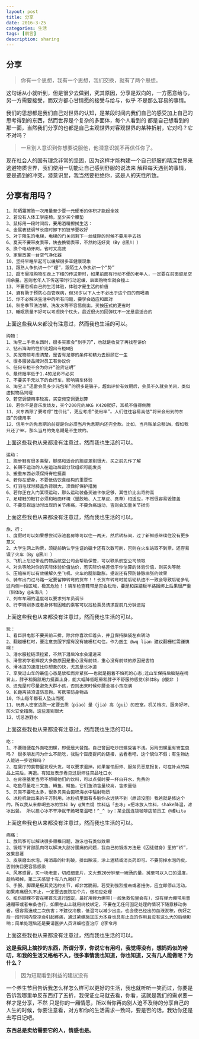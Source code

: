 ```yaml
---
layout: post
title: 分享
date: 2016-3-25
categories: 生活
tags: [前言]
description: sharing
---
```


## 分享

> 你有一个思想，我有一个思想，我们交换，就有了两个思想。

这句话从小就听到，但是很少去做到，究其原因，分享是双向的，一方愿意给与，另一方需要接受，而双方都心甘情愿的接受与给与，似乎
不是那么容易的事情。

我们的思想都是我们自己对世界的认知，是某段时间内我们自己的感受加上自己的思考得到的东西，然而世界是个复杂的多面体，每个人看到的
都是自己想看到的那一面，当然我们分享的也都是自己主观世界对客观世界的某种折射，它对吗？它不对吗？

> 一旦别人意识到你想要说服他，他潜意识就不再信任你了。

现在社会人的固有理念非常的坚固，因为这样才能构建一个自己舒服的精深世界来逃避物质世界，我们使用一切能让自己感到舒服的说法来
解释每天遇到的事情，要是遇到的冲突，潜意识里，我当然要拒绝你，这是人的天性所致。

## 分享有用吗？

    1、防晒霜擦脸一次用量至少要一元硬币的体积才能起全效
    2、若没有人体工学座椅，至少买个腰垫
    3、鼠标用一段时间后，要用酒精擦拭生活：
    4、金属表链调节长度时卸下的链节要收好
    5、对于陌生的电梯，电梯的门关闭剩下一丝缝隙的时候不要用手去挡
    6、夏天不要带皮表带，快去换钢表带，不然的话好臭（By @黑川 ）
    8、换个电动牙刷，省时又高效
    9、家里放置一台空气净化器
    10、坚持早睡早起可以缓解很多亚健康现象
    11、跟熟人争执讲一个“理”，跟陌生人争执讲一个“势”
    12、超市里推购物车走上下楼的传送带时，如果前面有行动不便的老年人，一定要在前面留足空间余量。否则老年人下传送带时行动迟缓，后面购物车就会撞上
    13、不要忽视自己的生活体验，体验才是生活的价值
    14、酒有助于预防心血管疾病，但30岁以下人士不必出于这个目的而喝酒
    15、你不必解决生活中的所有问题，要学会适应和面对
    16、秋冬季节洗洁精、洗发水等不容易倒出，买按压式的更省时
    17、睡眠质量不好可以考虑换个枕头，最近很火的回弹枕不一定是最适合的

上面这些我从来都没有注意过，然而我也生活的可以。

    购物：
    1、淘宝二手卖东西时，很多买家会“到手刀”，也就是收货了再找茬讲价
    2、钻石海淘的性价比超出专柜N倍
    3、买宠物前考虑清楚，是否有足够的条件和精力去照顾它一生
    4、很多服装品牌对员工有协议价
    5、任何专柜不会为你开“验货证明”
    6、最终赔率低于1.4的足彩不必买
    7、不要买千元以下的自行车，影响骑车体验
    8、淘宝上“迅雷会员多少元包年”的很多是骗子，超出评价有效期后，会员不久就会关闭，类似虚拟物品同理
    9、若空调使用率较高，买变频空调更划算
    10、若你不是音乐发烧友，买个200元的AKG K420就好，耳机不值得倒腾
    11、买东西除了要考虑“性价比”，更应考虑“使用率”。人们往往容易高估“将来会用到的东西“的使用率
    12、信用卡的免息期的前提是你必须当月免息期内还完全款。比如，当月账单总额1W，假如我只还了9K，那么当月的免息期是不生效的。

上面这些我也从来都没有注意过，然而我也生活的可以。

    运动：
    1、跑步鞋有很多类型，脚感和适合的跑姿差别很大，买之前先作了解
    2、长期不运动的人在运动后部分软组织可能发炎
    3、搬重东西必须保持脊柱挺直
    4、若你在塑身，不要低估饮食结构的重要性
    5、打羽毛球时膝盖负荷很大，须做好保护措施
    6、若你正在入门某项运动，那么运动装备买迪卡侬足够，其性价比出奇的高
    7、足球鞋的鞋钉必须和地面环境（塑胶地、人工草皮、真草）相适应，不然很容易毁膝盖
    8、不要忽视运动时出现的关节疼痛，不要负痛运动，否则会加重关节损伤
    
上面这些我也从来都没有注意过，然而我也生活的可以。

    旅、行：
    1、度假时可以如果想尝试泳池套房等可以住一两天，然后转标间，过了新鲜感继续住没有更多意义
    2、大学生网上购票，须提前确认学生证的磁卡还有次数可刷，否则在火车站取不到票，还容易误了火车（By @黑川 ）
    3、飞机上忘记带走的物品航空公司会帮助保管，可以联系航空公司领取
    4、对头等舱对你的实际体验价值估价，若实际价格差低于你估算的体验价值，则买头等舱
    5、压缩袜可以有效缓解久坐飞机、火车的腿部酸胀。据说还有预防静脉曲张的效果
    6、骑车出门过马路一定要留神转弯的货车！！长货车转弯时前后轮轨迹不一致会导致后轮多轧过内侧一段区域，极其危险！！骑车检查鞋带是否会松动，要是和踩踏板半路捆绑上后果很严重（斜体by @朱海凡 ） 
    7、列车车厢的温度可以要求列车员调节
    8、行李特别多或者身体有困难的乘客可以找检票员请求提前几分钟进站

上面这些我也从来都没有注意过，然而我也生活的可以。

    玩：
    1、看巨屏电影不要买前三排，除非你喜欢仰着头，并且保持脑袋左右转动
    2、翻越栅栏时，要注意衣服下摆有没有被栅栏勾住。作为医生 @wq lian 建议翻栅栏需谨慎啊！
    3、潜水服拉链须拉紧，不然下潜后冷水会灌进来
    5、滑雪初学者摔跤大多数原因是重心没有前倾，重心没有前倾的原因是害怕
    6、滑冰道的速度比你想象的快，尤其是长冰道
    7、享受过山车的最佳心态是放松而非紧张——也就是抱着不怕死的心态;过山车保持后脑贴在椅背上，脖子和胸部用力挺直上身，能大幅降低眩晕和脖子不舒服的感觉(斜体By @晏非 ) 
    8、进鬼屋时尽量避免大群小孩，否则出来时候你腰会被小孩抱满
    9、长距离骑须谨防恶狗，可携带防身物品
    10、华山每年都有人坠山而死
    11、玩真人密室逃脱一定要去质（piao）量（jia）高（gui）的密室。机关档次、服务好坏、防火安全措施，这些差别很大
    12、切忌游野水

上面这些我也从来都没有注意过，然而我也生活的可以。

    吃：
    1、不要随便在外面吃田螺，即便是大餐馆。自己曾因吃炒田螺受害不浅。另附田螺里有寄生虫吗？ 很多朋友问为什么不能吃，我贴个百度提问的链接，去看看吧，这个貌似不假；有生物达人能进一步诠释吗？
    2、在餐厅的食物里发现头发，可以要求退掉。如果害怕厨师、服务员恶意报复，可在补点的菜品上完后，再退。有知友表示看见过厨师往菜品吐口水
    3、在肯德基麦当劳不想喝他们的饮料，可以点餐时要一杯白开水，免费的
    4、吃鱼尽量吃三文鱼、鳟鱼、鲱鱼，它们鱼油含量较高，含汞量低
    5、贝类不要吃太多，很多贝类会囤积海水中辐射物质
    6、冰粒机做出来的千万别用，冰粒机里面有多脏你永远猜不到（原谅没图）我爸就是修这个的，所以我从来都喝去冰的饮料 by @黄杰焜 饮料店「去冰」=把冰放入饮料，shake降温，滤冰出餐。 所以担心冰不干净就干脆喝常温吧！^_^ by：某全国连锁咖啡店前员工 @橘kita

上面这些我也从来都没有注意过，然而我也生活的可以。


    病痛：
    1、放风筝可以解决很多颈椎问题，游泳也有类似效果
    2、锻炼下背部肌肉可以解决大部分腰痛的问题，我自己的锻炼方法是《囚徒健身》里的“桥”，效果显著
    3、皮肤磨出水泡，用消毒的针刺破，排出脓液，涂上酒精或消炎药即可。不要剪掉水泡的皮，否则伤口更容易感染
    4、风寒感冒，买一块老姜，切成细姜片，文火煮20分钟至一碗汤的量，摊至可以入口的温度，趁热喝掉，第二天感冒十有八九就好了
    5、手腕、脚踝是极其灵活的关节，却非常脆弱。若受到强烈撞击或者扭伤，应立即停止活动。如果疼痛很久不止，一定要去医院拍个片，做相应处理
    6、扭伤脚踝不管在哪首先进行固定，最好用弹力绷带(一般急救包里会有)，没有弹力绷带用普通绷带或者布条也行，如果在山上就用树枝绑定，不要在无任何固定处理的情况下随意移动伤者，很容易造成二次伤害；不建议冷敷，低温可以减少出血，也会使已经出的血液淤积，伤好之后一段时间内受凉会引起疼痛，通过紧绷施加压力本身也具有止血的作用且没有这么大的后续影响；简单处理后还是要请医护人员详细检查治疗 @李令月

上面这些我也从来都没有注意过，然而我也生活的可以。


**这是我网上摘抄的东西，所谓分享，你说它有用吗，我觉得没有，想妈妈似的唠叨，和我的生活又格格不入，很多事情我也知道，你也知道，又有几人能做呢？为什么？**

> 因为短期看到利益的建议没有

一个养生节目告诉我怎么样怎么样可以更好的生活，我也就听听一笑而过，你要是告诉我哪里单反东西打了五折，我保证立马就去看，你看，这就是我们的需求要一样才是分享，不然
只是你的一厢情愿，所以当你再向别人迫不及待的分享自己的人生的时候，你要注意看，对方和你的生活需求一致吗，要是否的话，我劝你还是去写日记吧。

**东西总是卖给需要它的人，情感也是。**

